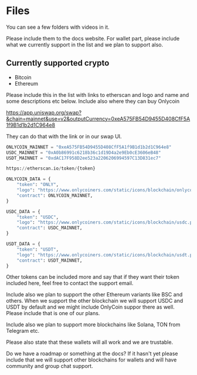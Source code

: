# Files

You can see a few folders with videos in it.

Please include them to the docs website. For wallet part, please include what we currently support in the list and we plan to support also.

## Currently supported crypto

- Bitcoin
- Ethereum

Please include this in the list with links to etherscan and logo and name and some descriptions etc below. Include also where they can buy Onlycoin

https://app.uniswap.org/swap?&chain=mainnet&use=v2&outputCurrency=0xeA575FB54D9455D408CfF5A1f9B1d1b2d1C964e8

They can do that with the link or in our swap UI.

```py
ONLYCOIN_MAINNET = "0xeA575FB54D9455D408CfF5A1f9B1d1b2d1C964e8"
USDC_MAINNET = "0xA0b86991c6218b36c1d19D4a2e9Eb0cE3606eB48"
USDT_MAINNET = "0xdAC17F958D2ee523a2206206994597C13D831ec7"

https://etherscan.io/token/{token}

ONLYCOIN_DATA = {
    "token": "ONLY",
    "logo": "https://www.onlycoiners.com/static/icons/blockchain/onlycoin.jpg",
    "contract": ONLYCOIN_MAINNET,
}

USDC_DATA = {
    "token": "USDC",
    "logo": "https://www.onlycoiners.com/static/icons/blockchain/usdc.png",
    "contract": USDC_MAINNET,
}

USDT_DATA = {
    "token": "USDT",
    "logo": "https://www.onlycoiners.com/static/icons/blockchain/usdt.png",
    "contract": USDT_MAINNET,
}
```

Other tokens can be included more and say that if they want their token included here, feel free to contact the support email.

Include also we plan to support the other Ethereum variants like BSC and others. When we support the other blockchain we will support USDC and USDT by default and we might include OnlyCoin suppor there as well. Please include that is one of our plans.

Include also we plan to support more blockchains like Solana, TON from Telegram etc.

Please also state that these wallets will all work and we are trustable.

Do we have a roadmap or something at the docs? If it hasn't yet please include that we will support other blockchains for wallets and will have community and group chat support.
